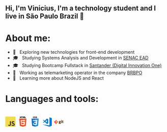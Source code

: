## Hi, I'm Vinicius, I'm a technology student and I live in São Paulo Brazil 👋
# About me:
- 🤔 &nbsp; Exploring new technologies for front-end development
- 🎓 &nbsp; Studying Systems Analysis and Development in <a href="https://www.ead.senac.br/?gclid=Cj0KCQjw24qHBhCnARIsAPbdtlJT97-m0KE5Qm6yX0R8UCWInvvWg864zu98XqEyjfBukhWlYENNviIaAk1BEALw_wcB">SENAC EAD</a>
- 🎓 &nbsp; Studying Bootcamp Fullstack in <a href="https://digitalinnovation.one/">Santander (Digital Innovation One)</a>
- 💼 &nbsp; Working as telemarketing operator in the company <a href="http://www.brbpo.com.br/">BRBPO</a>
- 🌱 &nbsp; Learning more about NodeJS and React
#
# Languages and tools:
# <code><img height="32" src="https://raw.githubusercontent.com/github/explore/80688e429a7d4ef2fca1e82350fe8e3517d3494d/topics/javascript/javascript.png" alt="Javascript"/></code> <code><img height="32" src="https://raw.githubusercontent.com/github/explore/80688e429a7d4ef2fca1e82350fe8e3517d3494d/topics/html/html.png" alt="HTML5"/></code> <code><img height="32" src="https://raw.githubusercontent.com/github/explore/80688e429a7d4ef2fca1e82350fe8e3517d3494d/topics/css/css.png" alt="CSS"/></code> <code><img height="30" src="https://raw.githubusercontent.com/github/explore/80688e429a7d4ef2fca1e82350fe8e3517d3494d/topics/visual-studio-code/visual-studio-code.png"></code> <code><img height="30" src="https://raw.githubusercontent.com/github/explore/80688e429a7d4ef2fca1e82350fe8e3517d3494d/topics/git/git.png"></code>
